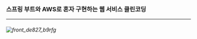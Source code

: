 ### 스프링 부트와 AWS로 혼자 구현하는 웹 서비스 클린코딩
*****
###### ![front_de827_b9rfg](https://user-images.githubusercontent.com/58936137/163902896-805d7250-84a2-4e06-a4b3-d0ad95685e13.jpg)

